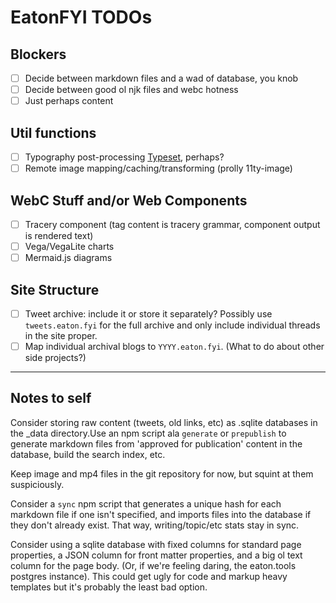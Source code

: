 # EatonFYI TODOs

## Blockers

- [ ] Decide between markdown files and a wad of database, you knob
- [ ] Decide between good ol njk files and webc hotness
- [ ] Just perhaps content

## Util functions

- [ ] Typography post-processing [Typeset](https://github.com/davidmerfield/Typeset), perhaps?
- [ ] Remote image mapping/caching/transforming (prolly 11ty-image)

## WebC Stuff and/or Web Components

- [ ] Tracery component (tag content is tracery grammar, component output is rendered text)
- [ ] Vega/VegaLite charts
- [ ] Mermaid.js diagrams

## Site Structure

- [ ] Tweet archive: include it or store it separately? Possibly use `tweets.eaton.fyi` for the full archive and only include individual threads in the site proper.
- [ ] Map individual archival blogs to `YYYY.eaton.fyi`. (What to do about other side projects?)

---

## Notes to self

Consider storing raw content (tweets, old links, etc) as .sqlite databases in the _data directory.Use an npm script ala `generate` or `prepublish` to generate markdown files from 'approved for publication' content in the database, build the search index, etc.

Keep image and mp4 files in the git repository for now, but squint at them suspiciously.

Consider a `sync` npm script that generates a unique hash for each markdown file if one isn't specified, and imports files into the database if they don't already exist. That way, writing/topic/etc stats stay in sync.

Consider using a sqlite database with fixed columns for standard page properties, a JSON column for front matter properties, and a big ol text column for the page body. (Or, if we're feeling daring, the eaton.tools postgres instance). This could get ugly for code and markup heavy templates but it's probably the least bad option.

